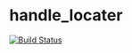 # handle_locater

[![Build Status](https://travis-ci.org/tue-robotics/handle_locater.svg?branch=master)](https://travis-ci.org/tue-robotics/handle_locater)
